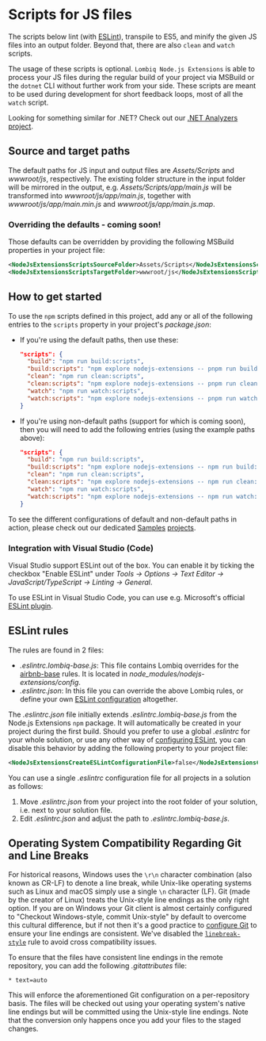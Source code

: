 # Scripts for JS files



The scripts below lint (with [ESLint](https://eslint.org/)), transpile to ES5, and minify the given JS files into an output folder. Beyond that, there are also `clean` and `watch` scripts.

The usage of these scripts is optional. `Lombiq Node.js Extensions` is able to process your JS files during the regular build of your project via MSBuild or the `dotnet` CLI without further work from your side. These scripts are meant to be used during development for short feedback loops, most of all the `watch` script.

Looking for something similar for .NET? Check out our [.NET Analyzers project](https://github.com/Lombiq/.NET-Analyzers).


## Source and target paths

The default paths for JS input and output files are *Assets/Scripts* and *wwwroot/js*, respectively. The existing folder structure in the input folder will be mirrored in the output, e.g. *Assets/Scripts/app/main.js* will be transformed into *wwwroot/js/app/main.js*, together with *wwwroot/js/app/main.min.js* and *wwwroot/js/app/main.js.map*.

### Overriding the defaults - coming soon!

Those defaults can be overridden by providing the following MSBuild properties in your project file:

```xml
<NodeJsExtensionsScriptsSourceFolder>Assets/Scripts</NodeJsExtensionsScriptsSourceFolder>
<NodeJsExtensionsScriptsTargetFolder>wwwroot/js</NodeJsExtensionsScriptsTargetFolder>
```


## How to get started

To use the `npm` scripts defined in this project, add any or all of the following entries to the `scripts` property in your project's *package.json*:

- If you're using the default paths, then use these:

  ```json
  "scripts": {
    "build": "npm run build:scripts",
    "build:scripts": "npm explore nodejs-extensions -- pnpm run build:scripts",
    "clean": "npm run clean:scripts",
    "clean:scripts": "npm explore nodejs-extensions -- pnpm run clean:scripts",
    "watch": "npm run watch:scripts",
    "watch:scripts": "npm explore nodejs-extensions -- pnpm run watch:scripts",
  }
  ```

- If you're using non-default paths (support for which is coming soon), then you will need to add the following entries (using the example paths above):

  ```json
  "scripts": {
    "build": "npm run build:scripts",
    "build:scripts": "npm explore nodejs-extensions -- npm run build:scripts:args --source=path/to/my/js-files --target=path/to/my/js-files",
    "clean": "npm run clean:scripts",
    "clean:scripts": "npm explore nodejs-extensions -- npm run clean:scripts:args --target=path/to/my/js-files",
    "watch": "npm run watch:scripts",
    "watch:scripts": "npm explore nodejs-extensions -- npm run watch:scripts:args --source=path/to/my/js-files --target=path/to/my/js-files",
  }
  ```

To see the different configurations of default and non-default paths in action, please check out our dedicated [Samples](../../Lombiq.NodeJs.Extensions.Samples/Readme.md) [projects](../../Lombiq.NodeJs.Extensions.Samples.NuGet/Readme.md).

### Integration with Visual Studio (Code)

Visual Studio support ESLint out of the box. You can enable it by ticking the checkbox "Enable ESLint" under *Tools -> Options -> Text Editor -> JavaScript/TypeScript -> Linting -> General*.

To use ESLint in Visual Studio Code, you can use e.g. Microsoft's official [ESLint plugin](https://marketplace.visualstudio.com/items?itemName=dbaeumer.vscode-eslint).


## ESLint rules

The rules are found in 2 files:
- *.eslintrc.lombiq-base.js*: This file contains Lombiq overrides for the [airbnb-base](https://www.npmjs.com/package/eslint-config-airbnb-base) rules. It is located in *node_modules/nodejs-extensions/config*.
- *.eslintrc.json*: In this file you can override the above Lombiq rules, or define your own [ESLint configuration](https://eslint.org/docs/user-guide/configuring/configuration-files) altogether.

The *.eslintrc.json* file initially extends *.eslintrc.lombiq-base.js* from the Node.js Extensions `npm` package. It will automatically be created in your project during the first build. Should you prefer to use a global *.eslintrc* for your whole solution, or use any other way of [configuring ESLint](https://eslint.org/docs/user-guide/configuring/configuration-files), you can disable this behavior by adding the following property to your project file:

```xml
<NodeJsExtensionsCreateESLintConfigurationFile>false</NodeJsExtensionsCreateESLintConfigurationFile>
```

You can use a single *.eslintrc* configuration file for all projects in a solution as follows:

1. Move *.eslintrc.json* from your project into the root folder of your solution, i.e. next to your solution file.
2. Edit *.eslintrc.json* and adjust the path to *.eslintrc.lombiq-base.js*.


## Operating System Compatibility Regarding Git and Line Breaks

For historical reasons, Windows uses the `\r\n` character combination (also known as CR-LF) to denote a line break, while Unix-like operating systems such as Linux and macOS simply use a single `\n` character (LF). Git (made by the creator of Linux) treats the Unix-style line endings as the only right option. If you are on Windows your Git client is almost certainly configured to "Checkout Windows-style, commit Unix-style" by default to overcome this cultural difference, but if not then it's a good practice to [configure Git](https://git-scm.com/book/en/v2/Customizing-Git-Git-Configuration#_formatting_and_whitespace) to ensure your line endings are consistent. We've disabled the [`linebreak-style`](https://eslint.org/docs/rules/linebreak-style) rule to avoid cross compatibility issues.

To ensure that the files have consistent line endings in the remote repository, you can add the following _.gitattributes_ file:

```
* text=auto
```

This will enforce the aforementioned Git configuration on a per-repository basis. The files will be checked out using your operating system's native line endings but will be committed using the Unix-style line endings. Note that the conversion only happens once you add your files to the staged changes.

